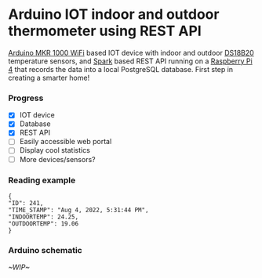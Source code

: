 # Arduino IOT indoor and outdoor thermometer using REST API
[Arduino MKR 1000 WiFi](https://docs.arduino.cc/hardware/mkr-1000-wifi) based IOT device with indoor and outdoor 
[DS18B20](https://www.kjell.com/globalassets/mediaassets/745057_87081_manual_en.pdf?ref=C2D11F00F2)
temperature sensors, and [Spark](https://github.com/perwendel/spark) based REST API running on a 
[Raspberry Pi 4](https://www.raspberrypi.com/products/raspberry-pi-4-model-b/) that records the data into a
local PostgreSQL database.  First step in creating a smarter home!

### Progress
- [x] IOT device
- [x] Database
- [x] REST API
- [ ] Easily accessible web portal
- [ ] Display cool statistics
- [ ] More devices/sensors?

### Reading example
```
{
"ID": 241,
"TIME_STAMP": "Aug 4, 2022, 5:31:44 PM",
"INDOORTEMP": 24.25,
"OUTDOORTEMP": 19.06
}
```
### Arduino schematic
*~WIP~*
